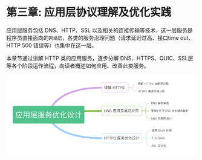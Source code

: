 # 第三章: 应用层协议理解及优化实践

应用层服务包括 DNS、HTTP、SSL 以及相关的连接传输等技术，这一层服务是程序员直接面向的`网络层`，各类的服务治理问题（请求延迟过高、接口time out、HTTP 500 错误等）也集中在这一层。

本章节通过讲解 HTTP 类的应用服务，逐步分解 DNS、HTTPS、QUIC、SSL层等各个阶段运作流程，向读者概述如何应用、改善此类服务。

<div  align="center">
	<img src="../assets/http-summary.png" width = "550"  align=center />
</div>